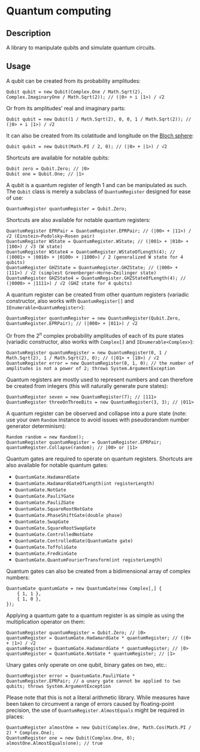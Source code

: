 # Quantum computing

## Description

A library to manipulate qubits and simulate quantum circuits.

## Usage

A qubit can be created from its probability amplitudes:

```
Qubit qubit = new Qubit(Complex.One / Math.Sqrt(2), Complex.ImaginaryOne / Math.Sqrt(2)); // (|0> + i |1>) / √2
```

Or from its amplitudes' real and imaginary parts:

```
Qubit qubit = new Qubit(1 / Math.Sqrt(2), 0, 0, 1 / Math.Sqrt(2)); // (|0> + i |1>) / √2
```

It can also be created from its colatitude and longitude on the [Bloch sphere](https://en.wikipedia.org/wiki/Bloch_sphere):

```
Qubit qubit = new Qubit(Math.PI / 2, 0); // (|0> + |1>) / √2
```

Shortcuts are available for notable qubits:

```
Qubit zero = Qubit.Zero; // |0>
Qubit one = Qubit.One; // |1>
```

A qubit is a quantum register of length 1 and can be manipulated as such. The `Qubit` class is merely a subclass of `QuantumRegister` designed for ease of use:

```
QuantumRegister quantumRegister = Qubit.Zero;
```

Shortcuts are also available for notable quantum registers:

```
QuantumRegister EPRPair = QuantumRegister.EPRPair; // (|00> + |11>) / √2 (Einstein–Podolsky–Rosen pair)
QuantumRegister WState = QuantumRegister.WState; // (|001> + |010> + |100>) / √3 (W state)
QuantumRegister WState4 = QuantumRegister.WStateOfLength(4); // (|0001> + |0010> + |0100> + |1000>) / 2 (generalized W state for 4 qubits)
QuantumRegister GHZState = QuantumRegister.GHZState; // (|000> + |111>) / √2 (simplest Greenberger–Horne–Zeilinger state)
QuantumRegister GHZState4 = QuantumRegister.GHZStateOfLength(4); // (|0000> + |1111>) / √2 (GHZ state for 4 qubits)
```

A quantum register can be created from other quantum registers (variadic constructor, also works with `QuantumRegister[]` and `IEnumerable<QuantumRegister>`):

```
QuantumRegister quantumRegister = new QuantumRegister(Qubit.Zero, QuantumRegister.EPRPair); // (|000> + |011>) / √2
```

Or from the 2<sup>n</sup> complex probability amplitudes of each of its pure states (variadic constructor, also works with `Complex[]` and `IEnumerable<Complex>`):

```
QuantumRegister quantumRegister = new QuantumRegister(0, 1 / Math.Sqrt(2), 1 / Math.Sqrt(2), 0); // (|01> + |10>) / √2
QuantumRegister error = new QuantumRegister(0, 1, 0); // the number of amplitudes is not a power of 2; throws System.ArgumentException
```

Quantum registers are mostly used to represent numbers and can therefore be created from integers (this will naturally generate pure states):

```
QuantumRegister seven = new QuantumRegister(7); // |111>
QuantumRegister threeOnThreeBits = new QuantumRegister(3, 3); // |011>
```

A quantum register can be observed and collapse into a pure state (note: use your own `Random` instance to avoid issues with pseudorandom number generator determinism):

```
Random random = new Random();
QuantumRegister quantumRegister = QuantumRegister.EPRPair;
quantumRegister.Collapse(random); // |00> or |11>
```

Quantum gates are required to operate on quantum registers. Shortcuts are also available for notable quantum gates:

* `QuantumGate.HadamardGate`
* `QuantumGate.HadamardGateOfLength(int registerLength)`
* `QuantumGate.NotGate`
* `QuantumGate.PauliYGate`
* `QuantumGate.PauliZGate`
* `QuantumGate.SquareRootNotGate`
* `QuantumGate.PhaseShiftGate(double phase)`
* `QuantumGate.SwapGate`
* `QuantumGate.SquareRootSwapGate`
* `QuantumGate.ControlledNotGate`
* `QuantumGate.ControlledGate(QuantumGate gate)`
* `QuantumGate.ToffoliGate`
* `QuantumGate.FredkinGate`
* `QuantumGate.QuantumFourierTransform(int registerLength)`

Quantum gates can also be created from a bidimensional array of complex numbers:

```
QuantumGate quantumGate = new QuantumGate(new Complex[,] {
	{ 1, 1 },
	{ 1, 0 },
});
```

Applying a quantum gate to a quantum register is as simple as using the multiplication operator on them:

```
QuantumRegister quantumRegister = Qubit.Zero; // |0>
quantumRegister = QuantumGate.HadamardGate * quantumRegister; // (|0> + |1>) / √2
quantumRegister = QuantumGate.HadamardGate * quantumRegister; // |0>
quantumRegister = QuantumGate.NotGate * quantumRegister; // |1>
```

Unary gates only operate on one qubit, binary gates on two, etc.:

```
QuantumRegister error = QuantumGate.PauliYGate * QuantumRegister.EPRPair; // a unary gate cannot be applied to two qubits; throws System.ArgumentException
```

Please note that this is not a literal arithmetic library. While measures have been taken to circumvent a range of errors caused by floating-point precision, the use of `QuantumRegister.AlmostEquals` might be required in places:

```
QuantumRegister almostOne = new Qubit(Complex.One, Math.Cos(Math.PI / 2) * Complex.One);
QuantumRegister one = new Qubit(Complex.One, 0);
almostOne.AlmostEquals(one); // true
```	
